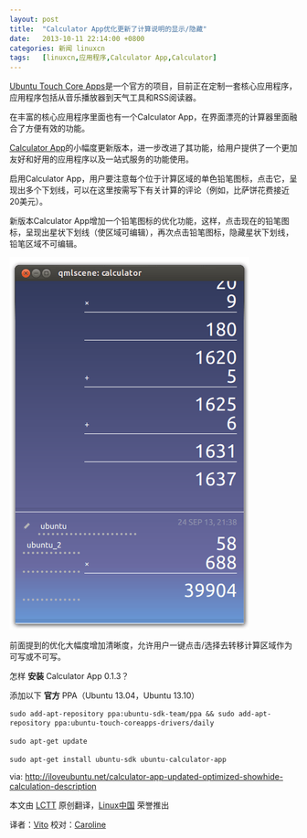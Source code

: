 ```yaml
---
layout: post
title:	"Calculator App优化更新了计算说明的显示/隐藏"
date:	2013-10-11 22:14:00 +0800 
categories:	新闻 linuxcn 
tags:	[linuxcn,应用程序,Calculator App,Calculator]
---
```



[Ubuntu Touch Core Apps](https://launchpad.net/ubuntu-phone-coreapps)是一个官方的项目，目前正在定制一套核心应用程序，应用程序包括从音乐播放器到天气工具和RSS阅读器。


在丰富的核心应用程序里面也有一个Calculator App，在界面漂亮的计算器里面融合了方便有效的功能。


[Calculator App](https://launchpad.net/ubuntu-calculator-app)的小幅度更新版本，进一步改进了其功能，给用户提供了一个更加友好和好用的应用程序以及一站式服务的功能使用。


启用Calculator App，用户要注意每个位于计算区域的单色铅笔图标，点击它，呈现出多个下划线，可以在这里按需写下有关计算的评论（例如，比萨饼花费接近20美元）。


新版本Calculator App增加一个铅笔图标的优化功能，这样，点击现在的铅笔图标，呈现出星状下划线（使区域可编辑），再次点击铅笔图标，隐藏星状下划线，铅笔区域不可编辑。


 ![](/Asserts/Images/album/201310/11/132232op9qo2kfzkofc67k.png)


前面提到的优化大幅度增加清晰度，允许用户一键点击/选择去转移计算区域作为可写或不可写。


怎样 **安装** Calculator App 0.1.3？


添加以下 **官方** PPA（Ubuntu 13.04，Ubuntu 13.10）



```
sudo add-apt-repository ppa:ubuntu-sdk-team/ppa && sudo add-apt-repository ppa:ubuntu-touch-coreapps-drivers/daily  

sudo apt-get update  

sudo apt-get install ubuntu-sdk ubuntu-calculator-app
```

 


via: <http://iloveubuntu.net/calculator-app-updated-optimized-showhide-calculation-description>


本文由 [LCTT](https://github.com/LCTT/TranslateProject) 原创翻译，[Linux中国](http://linux.cn/portal.php) 荣誉推出


译者：[Vito](http://linux.cn/space/Vito) 校对：[Caroline](http://linux.cn/space/14763)
